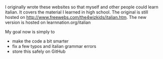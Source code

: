 I originally wrote these websites so that myself and other people could learn italian.  It covers the material I learned in high school.  The original is still hosted on http://www.freewebs.com/the4wizkids/italian.htm.  The new version is hosted on learnnation.org/italian

My goal now is simply to

  * make the code a bit smarter
  * fix a few typos and italian grammar errors
  * store this safely on GitHub
